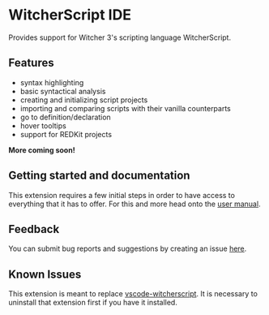 # WitcherScript IDE

Provides support for Witcher 3's scripting language WitcherScript.


## Features
- syntax highlighting
- basic syntactical analysis
- creating and initializing script projects
- importing and comparing scripts with their vanilla counterparts
- go to definition/declaration
- hover tooltips
- support for REDKit projects

**More coming soon!**


## Getting started and documentation
This extension requires a few initial steps in order to have access to everything that it has to offer.
For this and more head onto the [user manual](https://spontancombust.github.io/witcherscript-ide/user-manual).


## Feedback
You can submit bug reports and suggestions by creating an issue [here](https://github.com/SpontanCombust/witcherscript-ide/issues/new).


## Known Issues
This extension is meant to replace [vscode-witcherscript](https://marketplace.visualstudio.com/items?itemName=nicollasricas.vscode-witcherscript).
It is necessary to uninstall that extension first if you have it installed.

<!--
## Requirements
None at the moment.
-->